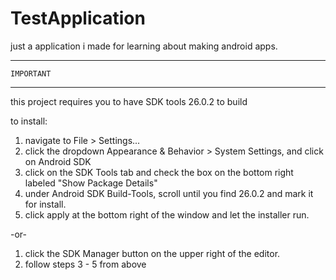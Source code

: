 # TestApplication

just a application i made for learning about making android apps.

-----------------
    IMPORTANT
-----------------
this project requires you to have SDK tools 26.0.2 to build

to install:
1. navigate to File > Settings...
2. click the dropdown Appearance & Behavior > System Settings, and click on Android SDK
3. click on the SDK Tools tab and check the box on the bottom right labeled "Show Package Details"
4. under Android SDK Build-Tools, scroll until you find 26.0.2 and mark it for install.
5. click apply at the bottom right of the window and let the installer run.

-or-

1. click the SDK Manager button on the upper right of the editor.
2. follow steps 3 - 5 from above
